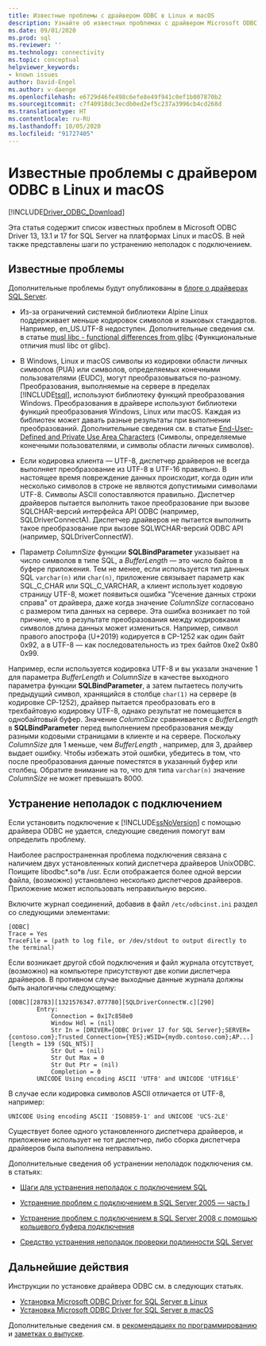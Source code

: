 ```yaml
---
title: Известные проблемы с драйвером ODBC в Linux и macOS
description: Узнайте об известных проблемах с драйвером Microsoft ODBC Driver for SQL Server в Linux и macOS и способах устранения проблем с подключением.
ms.date: 09/01/2020
ms.prod: sql
ms.reviewer: ''
ms.technology: connectivity
ms.topic: conceptual
helpviewer_keywords:
- known issues
author: David-Engel
ms.author: v-daenge
ms.openlocfilehash: e6729d46fe498c6efe8e49f941c0ef1b007870b2
ms.sourcegitcommit: c7f40918dc3ecdb0ed2ef5c237a3996cb4cd268d
ms.translationtype: HT
ms.contentlocale: ru-RU
ms.lasthandoff: 10/05/2020
ms.locfileid: "91727405"
---
```

# <a name="known-issues-for-the-odbc-driver-on-linux-and-macos"></a>Известные проблемы с драйвером ODBC в Linux и macOS

[!INCLUDE[Driver_ODBC_Download](../../../includes/driver_odbc_download.md)]

Эта статья содержит список известных проблем в Microsoft ODBC Driver 13, 13.1 и 17 for SQL Server на платформах Linux и macOS. В ней также представлены шаги по устранению неполадок с подключением.

## <a name="known-issues"></a>Известные проблемы

Дополнительные проблемы будут опубликованы в [блоге о драйверах SQL Server](https://techcommunity.microsoft.com/t5/SQL-Server/bg-p/SQLServer/label-name/SQLServerDrivers).  

- Из-за ограничений системной библиотеки Alpine Linux поддерживает меньше кодировок символов и языковых стандартов. Например, en_US.UTF-8 недоступен. Дополнительные сведения см. в статье [musl libc - functional differences from glibc](https://wiki.musl-libc.org/functional-differences-from-glibc.html) (Функциональные отличия musl libc от glibc).

- В Windows, Linux и macOS символы из кодировки области личных символов (PUA) или символов, определяемых конечными пользователями (EUDC), могут преобразовываться по-разному. Преобразования, выполняемые на сервере в пределах [!INCLUDE[tsql](../../../includes/tsql-md.md)], используют библиотеку функций преобразования Windows. Преобразования в драйвере используют библиотеки функций преобразования Windows, Linux или macOS. Каждая из библиотек может давать разные результаты при выполнении преобразований. Дополнительные сведения см. в статье [End-User-Defined and Private Use Area Characters](/windows/desktop/Intl/end-user-defined-characters) (Символы, определяемые конечными пользователями, и символы области личных символов).

- Если кодировка клиента — UTF-8, диспетчер драйверов не всегда выполняет преобразование из UTF-8 в UTF-16 правильно. В настоящее время повреждение данных происходит, когда один или несколько символов в строке не являются допустимыми символами UTF-8. Символы ASCII сопоставляются правильно. Диспетчер драйверов пытается выполнить такое преобразование при вызове SQLCHAR-версий интерфейса API ODBC (например, SQLDriverConnectA). Диспетчер драйверов не пытается выполнить такое преобразование при вызове SQLWCHAR-версий ODBC API (например, SQLDriverConnectW).  

- Параметр *ColumnSize* функции **SQLBindParameter** указывает на число символов в типе SQL, а *BufferLength* — это число байтов в буфере приложения. Тем не менее, если используется тип данных SQL `varchar(n)` или `char(n)`, приложение связывает параметр как SQL_C_CHAR или SQL_C_VARCHAR, а клиент использует кодовую страницу UTF-8, может появиться ошибка "Усечение данных строки справа" от драйвера, даже когда значение *ColumnSize* согласовано с размером типа данных на сервере. Эта ошибка возникает по той причине, что в результате преобразования между кодировками символов длина данных может измениться. Например, символ правого апострофа (U+2019) кодируется в CP-1252 как один байт 0x92, а в UTF-8 — как последовательность из трех байтов 0xe2 0x80 0x99.

Например, если используется кодировка UTF-8 и вы указали значение 1 для параметра *BufferLength* и *ColumnSize* в качестве выходного параметра функции **SQLBindParameter**, а затем пытаетесь получить предыдущий символ, хранящийся в столбце `char(1)` на сервере (в кодировке CP-1252), драйвер пытается преобразовать его в трехбайтовую кодировку UTF-8, однако результат не помещается в однобайтовый буфер. Значение *ColumnSize* сравнивается с *BufferLength* в **SQLBindParameter** перед выполнением преобразования между разными кодовыми страницами в клиенте и на сервере. Поскольку *ColumnSize* для 1 меньше, чем *BufferLength* , например, для 3, драйвер выдает ошибку. Чтобы избежать этой ошибки, убедитесь в том, что после преобразования данные поместятся в указанный буфер или столбец. Обратите внимание на то, что для типа `varchar(n)` значение *ColumnSize* не может превышать 8000.

## <a name="troubleshooting-connection-problems"></a><a id="connectivity"></a> Устранение неполадок с подключением  

Если установить подключение к [!INCLUDE[ssNoVersion](../../../includes/ssnoversion-md.md)] с помощью драйвера ODBC не удается, следующие сведения помогут вам определить проблему.  
  
Наиболее распространенная проблема подключения связана с наличием двух установленных копий диспетчера драйверов UnixODBC. Поищите libodbc\*.so\*в /usr. Если отображается более одной версии файла, (возможно) установлено несколько диспетчеров драйверов. Приложение может использовать неправильную версию.
  
Включите журнал соединений, добавив в файл `/etc/odbcinst.ini` раздел со следующими элементами:

```
[ODBC]
Trace = Yes
TraceFile = (path to log file, or /dev/stdout to output directly to the terminal)
```  
  
Если возникает другой сбой подключения и файл журнала отсутствует, (возможно) на компьютере присутствуют две копии диспетчера драйверов. В противном случае выходные данные журнала должны быть аналогичны следующему:  
  
```
[ODBC][28783][1321576347.077780][SQLDriverConnectW.c][290]  
        Entry:  
            Connection = 0x17c858e0  
            Window Hdl = (nil)  
            Str In = [DRIVER={ODBC Driver 17 for SQL Server};SERVER={contoso.com};Trusted_Connection={YES};WSID={mydb.contoso.com};AP...][length = 139 (SQL_NTS)]  
            Str Out = (nil)  
            Str Out Max = 0  
            Str Out Ptr = (nil)  
            Completion = 0  
        UNICODE Using encoding ASCII 'UTF8' and UNICODE 'UTF16LE'  
```  
  
В случае если кодировка символов ASCII отличается от UTF-8, например: 
  
```
UNICODE Using encoding ASCII 'ISO8859-1' and UNICODE 'UCS-2LE'  
```  
  
Существует более одного установленного диспетчера драйверов, и приложение использует не тот диспетчер, либо сборка диспетчера драйверов была выполнена неправильно.  
  
Дополнительные сведения об устранении неполадок подключения см. в статьях:  

- [Шаги для устранения неполадок с подключением SQL](/archive/blogs/sql_protocols/steps-to-troubleshoot-sql-connectivity-issues)  
  
- [Устранение проблем с подключением в SQL Server 2005 — часть I](https://techcommunity.microsoft.com/t5/sql-server/sql-server-2005-connectivity-issue-troubleshoot-part-i/ba-p/383034)  
  
- [Устранение проблем с подключением в SQL Server 2008 с помощью кольцевого буфера подключения](https://techcommunity.microsoft.com/t5/sql-server/connectivity-troubleshooting-in-sql-server-2008-with-the/ba-p/383393)  
  
- [Средство устранения неполадок проверки подлинности SQL Server](/archive/blogs/sqlsecurity/sql-server-authentication-troubleshooter)  

## <a name="next-steps"></a>Дальнейшие действия

Инструкции по установке драйвера ODBC см. в следующих статьях.

- [Установка Microsoft ODBC Driver for SQL Server в Linux](installing-the-microsoft-odbc-driver-for-sql-server.md)
- [Установка Microsoft ODBC Driver for SQL Server в macOS](install-microsoft-odbc-driver-sql-server-macos.md)

Дополнительные сведения см. в [рекомендациях по программированию](programming-guidelines.md) и [заметках о выпуске](release-notes-odbc-sql-server-linux-mac.md).